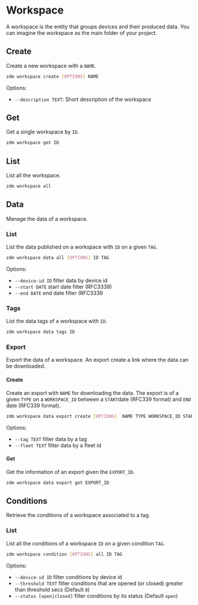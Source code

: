 # Workspace
A workspace is the entity that groups devices and their produced data. 
You can imagine the workspace as the main folder of your project.


## Create
Create a new workspace with a `NAME`.

```bash
zdm workspace create [OPTIONS] NAME
```


Options:

*  `--description TEXT`: Short description of the workspace


## Get
Get a single workspace by `ID`.

```bash
zdm workspace get ID
```


## List
List all the workspace.

```bash
zdm workspace all
```


## Data 
Manage the data of a workspace.



### List
List the data published on a workspace with `ID` on a given `TAG`.

```bash
zdm workspace data all [OPTIONS] ID TAG
```


Options:

* `--device-id ID`   filter data by device id
*  `--start DATE`    start date filter (RFC3339)
*  `--end DATE`     end date filter (RFC3339

### Tags
List the data tags of a workspace with `ID`.

```bash
zdm workspace data tags ID
```



### Export
Export the data of a workspace. 
An export create a link where the data can be downloaded.

#### Create
Create an export with `NAME` for downloading the data.
The export is of a given `TYPE` on a `WORKSPACE_ID` between a `START`date (RFC339 format) 
and `END`  date  (RFC339 format). 

```sh
zdm workspace data export create [OPTIONS]  NAME TYPE WORKSPACE_ID START END
```

Options:

* `--tag TEXT`   filter data by a tag
* `--fleet TEXT`   filter data by a fleet id

#### Get
Get the information of an export given the `EXPORT_ID`.

 ```bash
zdm workspace data export get EXPORT_ID
 ```


## Conditions 
Retrieve the conditions of a workspace associated to a tag.


### List
List all the conditions  of a workspace `ID` on a given condition `TAG`.

```bash
zdm workspace condition [OPTIONS] all ID TAG
```


Options:

* `--device-id ID`   filter conditions by device id
* `--threshold TEXT`   filter conditions that are opened (or closed) greater than threshold secs (Default `0`)
* `--status [open|closed]`    filter conditions by its status (Default `open`)

<!--stackedit_data:
eyJoaXN0b3J5IjpbLTk4NTczMzU3NF19
-->